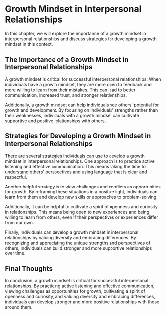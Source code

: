 Growth Mindset in Interpersonal Relationships
========================================================

In this chapter, we will explore the importance of a growth mindset in interpersonal relationships and discuss strategies for developing a growth mindset in this context.

The Importance of a Growth Mindset in Interpersonal Relationships
-----------------------------------------------------------------

A growth mindset is critical for successful interpersonal relationships. When individuals have a growth mindset, they are more open to feedback and more willing to learn from their mistakes. This can lead to better communication, increased trust, and stronger relationships.

Additionally, a growth mindset can help individuals see others' potential for growth and development. By focusing on individuals' strengths rather than their weaknesses, individuals with a growth mindset can cultivate supportive and positive relationships with others.

Strategies for Developing a Growth Mindset in Interpersonal Relationships
-------------------------------------------------------------------------

There are several strategies individuals can use to develop a growth mindset in interpersonal relationships. One approach is to practice active listening and effective communication. This means taking the time to understand others' perspectives and using language that is clear and respectful.

Another helpful strategy is to view challenges and conflicts as opportunities for growth. By reframing these situations in a positive light, individuals can learn from them and develop new skills or approaches to problem-solving.

Additionally, it can be helpful to cultivate a spirit of openness and curiosity in relationships. This means being open to new experiences and being willing to learn from others, even if their perspectives or experiences differ from our own.

Finally, individuals can develop a growth mindset in interpersonal relationships by valuing diversity and embracing differences. By recognizing and appreciating the unique strengths and perspectives of others, individuals can build stronger and more supportive relationships over time.

Final Thoughts
--------------

In conclusion, a growth mindset is critical for successful interpersonal relationships. By practicing active listening and effective communication, viewing challenges as opportunities for growth, cultivating a spirit of openness and curiosity, and valuing diversity and embracing differences, individuals can develop stronger and more positive relationships with those around them.
